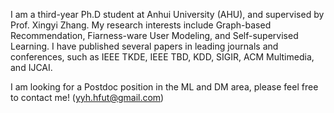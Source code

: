 

I am a third-year Ph.D student at Anhui University (AHU), and supervised by Prof. Xingyi Zhang. My research interests include Graph-based Recommendation, Fiarness-ware User Modeling, and Self-supervised Learning. I have published several papers in leading journals and conferences, such as IEEE TKDE, IEEE TBD, KDD, SIGIR, ACM Multimedia, and IJCAI.

I am looking for a Postdoc position in the ML and DM area, please feel free to contact me! (yyh.hfut@gmail.com)


